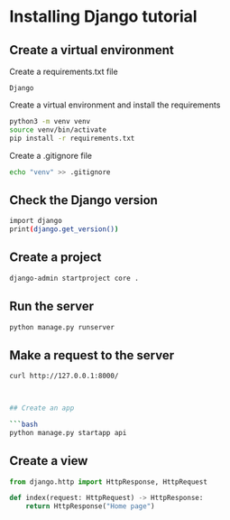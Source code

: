 # Installing Django tutorial

## Create a virtual environment

Create a requirements.txt file

```
Django
```

Create a virtual environment and install the requirements

```bash
python3 -m venv venv
source venv/bin/activate
pip install -r requirements.txt
```

Create a .gitignore file

```bash
echo "venv" >> .gitignore
```

## Check the Django version

```bash
import django
print(django.get_version())
```
## Create a project

```bash
django-admin startproject core .
```

## Run the server

```bash
python manage.py runserver
```

## Make a request to the server

```bash
curl http://127.0.0.1:8000/
```

```bash 


## Create an app

```bash
python manage.py startapp api
```

## Create a view

```python
from django.http import HttpResponse, HttpRequest

def index(request: HttpRequest) -> HttpResponse:
    return HttpResponse("Home page")
```